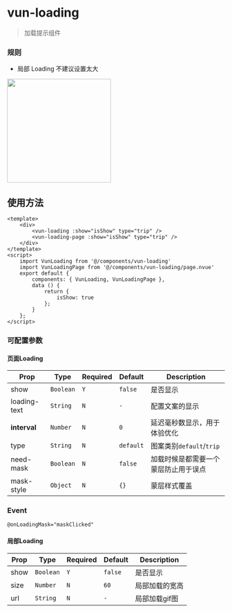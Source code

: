 # vun-loading 

 > 加载提示组件
 
### 规则
- 局部 Loading 不建议设置太大


<img src="/unpackage/gif/loading.gif?raw=true" width="240"/>


## 使用方法

```vue
<template>
    <div>
        <vun-loading :show="isShow" type="trip" />
        <vun-loading-page :show="isShow" type="trip" />
    </div>
</template>
<script>
    import VunLoading from '@/components/vun-loading'
    import VunLoadingPage from '@/components/vun-loading/page.nvue'
    export default {
        components: { VunLoading, VunLoadingPage },
        data () {
            return {
                isShow: true
            };
        }
    };
</script>
```


### 可配置参数

#### 页面Loading

| Prop | Type | Required | Default | Description |
|-------------|------------|--------|-----|-----|
| show | `Boolean` |`Y`| `false` | 是否显示|
| loading-text | `String` |`N`| `-` | 配置文案的显示 |
| **interval** | `Number` |`N`| `0` | 延迟毫秒数显示，用于体验优化|
| type | `String` | `N`|`default` |图案类别`default`/`trip`|
| need-mask | `Boolean` | `N`|`false` | 加载时候是都需要一个蒙层防止用于误点 |
| mask-style | `Object` | `N`|`{}` | 蒙层样式覆盖 |


### Event

```
@onLoadingMask="maskClicked"
```

#### 局部Loading

| Prop | Type | Required | Default | Description |
|-------------|------------|--------|-----|-----|
| show | `Boolean` |`Y`| `false` | 是否显示|
| size | `Number` |`N`| `60` | 局部加载的宽高 |
| url | `String` |`N`| `-` | 局部加载gif图 |
